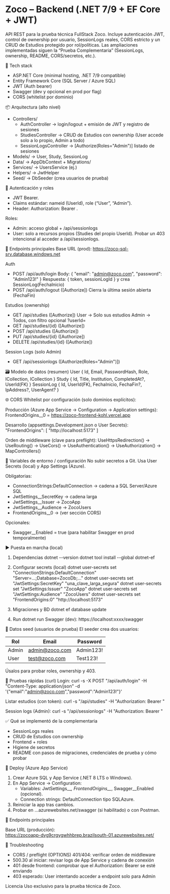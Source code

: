 # Zoco – Backend (.NET 7/9 + EF Core + JWT)

API REST para la prueba técnica FullStack Zoco.
Incluye autenticación JWT, control de ownership por usuario, SessionLogs reales, CORS estricto y un CRUD de Estudios protegido por rol/políticas.
Las ampliaciones implementadas siguen la “Prueba Complementaria” (SessionLogs, ownership, README, CORS/secretos, etc.).

🧱 Tech stack
- ASP.NET Core (minimal hosting, .NET 7/9 compatible)
- Entity Framework Core (SQL Server / Azure SQL)
- JWT (Auth bearer)
- Swagger (dev y opcional en prod por flag)
- CORS (whitelist por dominio)

📦 Arquitectura (alto nivel)
- Controllers/
  - AuthController → login/logout + emisión de JWT y registro de sesiones
  - StudiesController → CRUD de Estudios con ownership (User accede solo a lo propio, Admin a todo)
  - SessionLogsController → [Authorize(Roles="Admin")] listado de sesiones
- Models/ → User, Study, SessionLog
- Data/ → AppDbContext + Migrations/
- Services/ → UsersService (ej.)
- Helpers/ → JwtHelper
- Seed/ → DbSeeder (crea usuarios de prueba)

🔐 Autenticación y roles
- JWT Bearer.
- Claims estándar: nameid (UserId), role (“User”, “Admin”).
- Header: Authorization: Bearer <token>.

Roles:
- Admin: acceso global + /api/sessionlogs
- User: solo a recursos propios (Studies del propio UserId). Probar un 403 intencional al acceder a /api/sessionlogs.

🧭 Endpoints principales
Base URL (prod): https://zoco-sql-srv.database.windows.net

Auth
- POST /api/auth/login
  Body: { "email": "admin@zoco.com", "password": "Admin123!" }
  Respuesta: { token, sessionLogId } y crea SessionLog(FechaInicio)
- POST /api/auth/logout ([Authorize])
  Cierra la última sesión abierta (FechaFin)

Estudios (ownership)
- GET /api/studies ([Authorize])
  User → Solo sus estudios
  Admin → Todos, con filtro opcional ?userId=
- GET /api/studies/{id} ([Authorize])
- POST /api/studies ([Authorize])
- PUT /api/studies/{id} ([Authorize])
- DELETE /api/studies/{id} ([Authorize])

Session Logs (solo Admin)
- GET /api/sessionlogs ([Authorize(Roles="Admin")])

🗃️ Modelo de datos (resumen)
User { Id, Email, PasswordHash, Role, ICollection<Study>, ICollection<SessionLog> }
Study { Id, Title, Institution, CompletedAt?, UserId(FK) }
SessionLog { Id, UserId(FK), FechaInicio, FechaFin?, IpAddress?, UserAgent? }

🌐 CORS
Whitelist por configuración (solo dominios explícitos):

Producción (Azure App Service → Configuration → Application settings):
FrontendOrigins__0 = https://zoco-frontend-kohl.vercel.app

Desarrollo (appsettings.Development.json o User Secrets):
"FrontendOrigins": [ "http://localhost:5173" ]

Orden de middleware (clave para preflight):
UseHttpsRedirection() → UseRouting() → UseCors() → UseAuthentication() → UseAuthorization() → MapControllers()

🧩 Variables de entorno / configuración
No subir secretos a Git. Usa User Secrets (local) y App Settings (Azure).

Obligatorias:
- ConnectionStrings:DefaultConnection → cadena a SQL Server/Azure SQL
- JwtSettings__SecretKey → cadena larga
- JwtSettings__Issuer → ZocoApp
- JwtSettings__Audience → ZocoUsers
- FrontendOrigins__0 → (ver sección CORS)

Opcionales:
- Swagger__Enabled = true (para habilitar Swagger en prod temporalmente)

▶️ Puesta en marcha (local)
1) Dependencias
   dotnet --version
   dotnet tool install --global dotnet-ef

2) Configurar secrets (local)
   dotnet user-secrets set "ConnectionStrings:DefaultConnection" "Server=...;Database=ZocoDb;..."
   dotnet user-secrets set "JwtSettings:SecretKey" "una_clave_larga_segura"
   dotnet user-secrets set "JwtSettings:Issuer" "ZocoApp"
   dotnet user-secrets set "JwtSettings:Audience" "ZocoUsers"
   dotnet user-secrets set "FrontendOrigins:0" "http://localhost:5173"

3) Migraciones y BD
   dotnet ef database update

4) Run
   dotnet run
   Swagger (dev): https://localhost:xxxx/swagger

🌱 Datos seed (usuarios de prueba)
El seeder crea dos usuarios:

Rol   | Email            | Password
------|------------------|---------
Admin | admin@zoco.com   | Admin123!
User  | test@zoco.com    | Test123!

Úsalos para probar roles, ownership y 403.

🧪 Pruebas rápidas (curl)
Login:
curl -s -X POST "<BASE>/api/auth/login" -H "Content-Type: application/json" -d '{"email":"admin@zoco.com","password":"Admin123!"}'

Listar estudios (con token):
curl -s "<BASE>/api/studies" -H "Authorization: Bearer <TOKEN>"

Session logs (Admin):
curl -s "<BASE>/api/sessionlogs" -H "Authorization: Bearer <TOKEN>"

✅ Qué se implementó de la complementaria
- SessionLogs reales
- CRUD de Estudios con ownership
- Frontend + roles
- Higiene de secretos
- README con pasos de migraciones, credenciales de prueba y cómo probar

🚀 Deploy (Azure App Service)
1. Crear Azure SQL y App Service (.NET 8 LTS o Windows).
2. En App Service → Configuration:
   - Variables: JwtSettings__*, FrontendOrigins__*, Swagger__Enabled (opcional).
   - Connection strings: DefaultConnection tipo SQLAzure.
3. Reiniciar la app tras cambios.
4. Probar en …azurewebsites.net/swagger (si habilitado) o con Postman.

🧭 Endpoints principales

Base URL (producción):  
https://zocoapp-dvg9crgygwhhbrep.brazilsouth-01.azurewebsites.net/


🐛 Troubleshooting
- CORS / preflight (OPTIONS) 401/404: verificar orden de middleware
- 500.30 al iniciar: revisar logs de App Service y cadena de conexión
- 401 desde frontend: comprobar que el Authorization: Bearer <token> se esté enviando
- 403 esperado: User intentando acceder a endpoint solo para Admin

Licencia
Uso exclusivo para la prueba técnica de Zoco.

